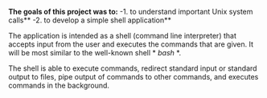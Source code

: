 **The goals of this project was to:**
  -1. to understand important Unix system calls**
  -2. to develop a simple shell application**

The application is intended as a shell (command line interpreter) that accepts input from the user and executes the commands that are given. It will be most similar to the well-known shell * *bash* *.

The shell is able to execute commands, redirect standard input or standard output to files, pipe output of commands to other commands, and executes commands in the background.
